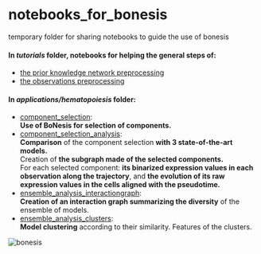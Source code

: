# notebooks_for_bonesis
temporary folder for sharing notebooks to guide the use of bonesis

#### In *tutorials* folder, notebooks for helping the general steps of:
* [the prior knowledge network preprocessing](https://github.com/StephanieChevalier/notebooks_for_bonesis/blob/main/tutorials/Tutorial_for_interaction_graph_preprocessing.ipynb)
* [the observations preprocessing](https://github.com/StephanieChevalier/notebooks_for_bonesis/blob/main/tutorials/Tutorial_for_observations_preprocessing.ipynb)

#### In *applications/hematopoiesis* folder:
* [component_selection](https://github.com/StephanieChevalier/notebooks_for_bonesis/blob/main/applications/hematopoiesis/component_selection.ipynb):  
**Use of BoNesis for selection of components.**
* [component_selection_analysis](https://github.com/StephanieChevalier/notebooks_for_bonesis/blob/main/applications/hematopoiesis/component_selection_analysis.ipynb):  
**Comparison** of the component selection **with 3 state-of-the-art models.**  
Creation of **the subgraph made of the selected components.**  
For each selected component: **its binarized expression values in each observation along the trajectory**, and **the evolution of its raw expression values in the cells aligned with the pseudotime.**
* [ensemble_analysis_interactiongraph](https://github.com/StephanieChevalier/notebooks_for_bonesis/blob/main/applications/hematopoiesis/ensemble_analysis_interactiongraph.ipynb):  
**Creation of an interaction graph summarizing the diversity** of the ensemble of models.
* [ensemble_analysis_clusters](https://github.com/StephanieChevalier/notebooks_for_bonesis/blob/main/applications/hematopoiesis/ensemble_analysis_clusters.ipynb):  
**Model clustering** according to their similarity. Features of the clusters.

![bonesis](bonesis.png)
